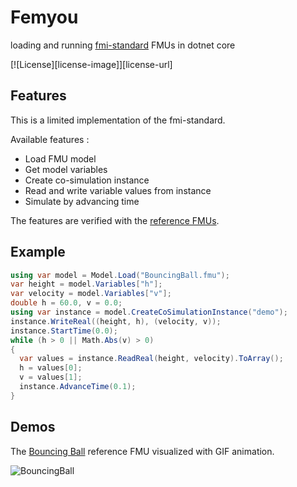 # Femyou
loading and running [fmi-standard](https://fmi-standard.org/) FMUs in dotnet core

[![License][license-image]][license-url]

## Features

This is a limited implementation of the fmi-standard.

Available features :
* Load FMU model
* Get model variables
* Create co-simulation instance
* Read and write variable values from instance
* Simulate by advancing time

The features are verified with the [reference FMUs](https://github.com/modelica/Reference-FMUs).

## Example

```C#
using var model = Model.Load("BouncingBall.fmu");
var height = model.Variables["h"];
var velocity = model.Variables["v"];
double h = 60.0, v = 0.0;
using var instance = model.CreateCoSimulationInstance("demo");
instance.WriteReal((height, h), (velocity, v));
instance.StartTime(0.0);
while (h > 0 || Math.Abs(v) > 0)
{
  var values = instance.ReadReal(height, velocity).ToArray();
  h = values[0];
  v = values[1];
  instance.AdvanceTime(0.1);
}
```

## Demos

The [Bouncing Ball](https://github.com/modelica/Reference-FMUs/tree/master/BouncingBall) reference FMU visualized with GIF animation.

![BouncingBall](BouncingBall.gif?raw=true)
